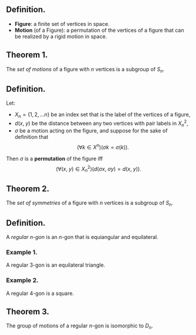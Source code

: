 
## Definition.

- **Figure**: a finite set of vertices in space.
- **Motion** (of a Figure): a permutation of the vertices of a figure that can be realized by a rigid motion in space.

## Theorem 1.

The *set of motions* of a figure with $n$ vertices is a subgroup of $S_n$. 

## Definition.

Let:
- $X_{n}=\{1,2,\dots n\}$ be an index set that is the label of the vertices of a figure,
- $d(x,\;y)$ be the distance between any two vertices with pair labels in $X_n^2$,
- $\sigma$ be a motion acting on the figure,
and suppose for the sake of definition that
$$(\forall k\in X^n)(\sigma k=\sigma(k))\text{.}$$

Then $\sigma$ is a **permutation** of the figure iff
$$(\forall(x,\;y)\in X^2_n)(d(\sigma x,\;\sigma y)=d(x,\;y))\text{.}$$

## Theorem 2.

The *set of symmetries* of a figure with $n$ vertices is a subgroup of $S_n$.

## Definition.

A *regular* $n$-*gon* is an $n$-gon that is equiangular and equilateral.

### Example 1. 

A regular $3$-gon is an equilateral triangle.

### Example 2.

A regular $4$-gon is a square.

## Theorem 3.

The group of motions of a regular $n$-gon is isomorphic to $D_n$.